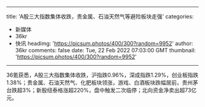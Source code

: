 
---
title: 'A股三大指数集体收跌，贵金属、石油天然气等避险板块走强'
categories: 
 - 新媒体
 - 36kr
 - 快讯
headimg: 'https://picsum.photos/400/300?random=9952'
author: 36kr
comments: false
date: Tue, 22 Feb 2022 07:03:00 GMT
thumbnail: 'https://picsum.photos/400/300?random=9952'
---

<div>   
36氪获悉，A股三大指数集体收跌，沪指跌0.96%，深成指跌1.29%，创业板指跌1.38%；贵金属、石油天然气、化肥板块领涨，游戏、白酒板块跌幅居前，贵州茅台跌超3%；新股纽泰格涨超220%，盘中触发二次临停；北向资金净卖出超73亿元。  
</div>
            